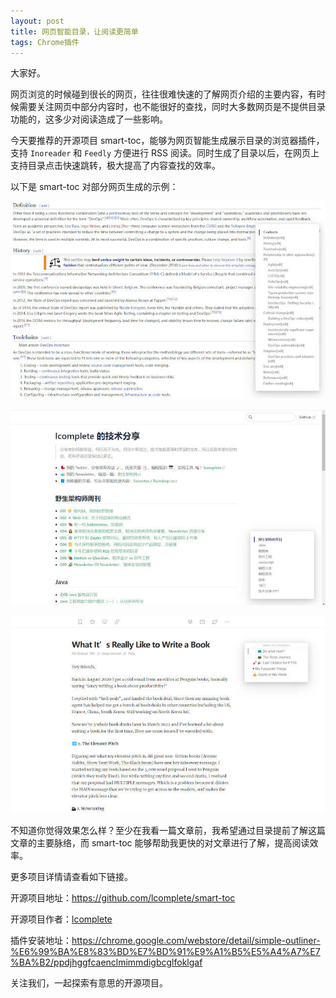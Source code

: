 ```yaml
---
layout: post
title: 网页智能目录，让阅读更简单
tags: Chrome插件
---
```


大家好。

网页浏览的时候碰到很长的网页，往往很难快速的了解网页介绍的主要内容，有时候需要关注网页中部分内容时，也不能很好的查找，同时大多数网页是不提供目录功能的，这多少对阅读造成了一些影响。

今天要推荐的开源项目 smart-toc，能够为网页智能生成展示目录的浏览器插件，支持 `Inoreader` 和 `Feedly` 方便进行 RSS 阅读。同时生成了目录以后，在网页上支持目录点击快速跳转，极大提高了内容查找的效率。

以下是 smart-toc 对部分网页生成的示例：

![img](https://raw.githubusercontent.com/ZhuPeng/pic/master/images/compress_toc.01.png)

![img](https://raw.githubusercontent.com/ZhuPeng/pic/master/images/compress_toc.02.png)

![img](https://raw.githubusercontent.com/ZhuPeng/pic/master/images/compress_toc.03.png)

不知道你觉得效果怎么样？至少在我看一篇文章前，我希望通过目录提前了解这篇文章的主要脉络，而 smart-toc 能够帮助我更快的对文章进行了解，提高阅读效率。

更多项目详情请查看如下链接。

开源项目地址：https://github.com/lcomplete/smart-toc

开源项目作者：[lcomplete](https://github.com/lcomplete)

插件安装地址：https://chrome.google.com/webstore/detail/simple-outliner-%E6%99%BA%E8%83%BD%E7%BD%91%E9%A1%B5%E5%A4%A7%E7%BA%B2/ppdjhggfcaenclmimmdigbcglfoklgaf

关注我们，一起探索有意思的开源项目。
